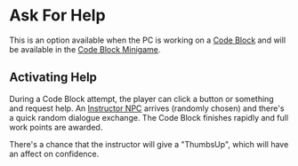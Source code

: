 # Ask For Help

This is an option available when the PC is working on a [Code Block](./CodeBlocks.md) and will be available in the [Code Block Minigame](./CodeBlockMinigame.md).

## Activating Help

During a Code Block attempt, the player can click a button or something and request help. An [Instructor NPC](./Characters.md) arrives (randomly chosen) and there's a quick random dialogue exchange. The Code Block finishes rapidly and full work points are awarded.

There's a chance that the instructor will give a "ThumbsUp", which will have an affect on confidence.
